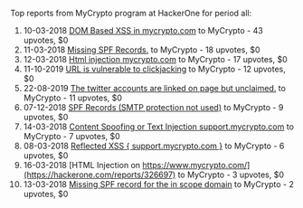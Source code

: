 Top reports from MyCrypto program at HackerOne for period all:

1. 10-03-2018 [DOM Based XSS in mycrypto.com](https://hackerone.com/reports/324303) to MyCrypto - 43 upvotes, $0
2. 11-03-2018 [Missing SPF Records.](https://hackerone.com/reports/324372) to MyCrypto - 18 upvotes, $0
3. 12-03-2018 [Html injection mycrypto.com](https://hackerone.com/reports/324548) to MyCrypto - 17 upvotes, $0
4. 11-10-2019 [URL is vulnerable to clickjacking](https://hackerone.com/reports/712376) to MyCrypto - 12 upvotes, $0
5. 22-08-2019 [The twitter accounts are linked on page but unclaimed.](https://hackerone.com/reports/679657) to MyCrypto - 11 upvotes, $0
6. 07-12-2018 [SPF Records (SMTP protection not used)](https://hackerone.com/reports/457829) to MyCrypto - 9 upvotes, $0
7. 14-03-2018 [Content Spoofing or Text Injection support.mycrypto.com](https://hackerone.com/reports/325827) to MyCrypto - 7 upvotes, $0
8. 08-03-2018 [Reflected XSS { support.mycrypto.com }](https://hackerone.com/reports/323566) to MyCrypto - 6 upvotes, $0
9. 16-03-2018 [HTML Injection on https://www.mycrypto.com/](https://hackerone.com/reports/326697) to MyCrypto - 3 upvotes, $0
10. 13-03-2018 [Missing SPF record for the in scope domain](https://hackerone.com/reports/325734) to MyCrypto - 2 upvotes, $0

